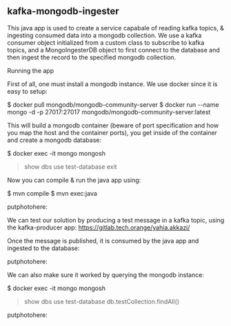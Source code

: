 ## kafka-mongodb-ingester

This java app is used to create a service capabale of reading kafka topics, & ingesting consumed data into a mongodb collection.
We use a kafka consumer object initialized from a custom class to subscribe to kafka topics, and a MongoIngesterDB object to first connect to the database and then ingest the record to the specified mongodb collection.

Running the app

First of all, one must install a mongodb instance. We use docker since it is easy to setup:

$ docker pull mongodb/mongodb-community-server
$ docker run --name mongo -d -p 27017:27017 mongodb/mongodb-community-server:latest

This will build a mongodb container (beware of port specification and how you map the host and the container ports), you get inside of the container and create a mongodb database:

$ docker exec -it mongo mongosh
>show dbs
>use test-database
>exit

Now you can compile & run the java app using: 

$ mvn compile
$ mvn exec:java

putphotohere:

We can test our solution by producing a test message in a kafka topic, using the kafka-producer app: https://gitlab.tech.orange/yahia.akkazi/

Once the message is published, it is consumed by the java app and ingested to the database:

putphotohere:

We can also make sure it worked by querying the mongodb instance:

$ docker exec -it mongo mongosh
>show dbs
>use test-database
>db.testCollection.findAll()

putphotohere:
